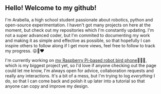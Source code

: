 ## Hello! Welcome to my github!

I'm Arabella, a high school student passionate about robotics, python and open-source experimentation. I haven't got many projects on here at the moment, but check out my repositories which I'm constantly updating. I'm not a super advanced coder, but I'm commited to documenting my work and making it as simple and effective as possible, so that hopefully I can inspire others to follow along if I get more views, feel free to follow to track my progress. 😜📎❤️

I'm currently working on [my Raspberry Pi-based robot bird phone](https://github.com/boatartist/Robo-spy-pigeon-phone)🪿🤖📱, which is my biggest project yet, so I'd love if anyone checking out the page could let me know, I'm always open for advice, collaboration requests and really any interactions. It's a bit of a mess, but I'm trying to log *everything* I do, so that I can come back and polish it up later into a tutorial so that anyone can copy and improve my design.
